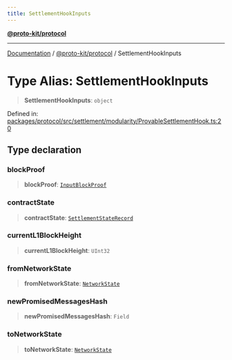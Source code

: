 ```yaml
---
title: SettlementHookInputs
---
```


[**@proto-kit/protocol**](../README.md)

***

[Documentation](../../../README.md) / [@proto-kit/protocol](../README.md) / SettlementHookInputs

# Type Alias: SettlementHookInputs

> **SettlementHookInputs**: `object`

Defined in: [packages/protocol/src/settlement/modularity/ProvableSettlementHook.ts:20](https://github.com/proto-kit/framework/blob/b953c754e500c62f01fbbd6d09adfb2f5577269d/packages/protocol/src/settlement/modularity/ProvableSettlementHook.ts#L20)

## Type declaration

### blockProof

> **blockProof**: [`InputBlockProof`](InputBlockProof.md)

### contractState

> **contractState**: [`SettlementStateRecord`](SettlementStateRecord.md)

### currentL1BlockHeight

> **currentL1BlockHeight**: `UInt32`

### fromNetworkState

> **fromNetworkState**: [`NetworkState`](../classes/NetworkState.md)

### newPromisedMessagesHash

> **newPromisedMessagesHash**: `Field`

### toNetworkState

> **toNetworkState**: [`NetworkState`](../classes/NetworkState.md)
